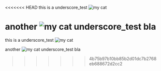 <<<<<<< HEAD
this is a underscore_test ![my cat](http://myserver.com/my_kitty.jpg)

another ![my cat](http://myserver.com/my_kitty.jpg) underscore_test bla
=======
this is a underscore_test ![my cat](http://myserver.com/my_kitty.jpg)

another ![my cat](http://myserver.com/my_kitty.jpg) underscore_test bla
>>>>>>> 4b75b97b10bb85b2d01dc7b2768eb688672d2cc2
